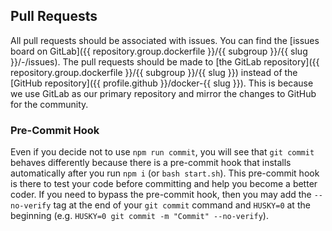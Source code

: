 ## Pull Requests

All pull requests should be associated with issues. You can find the [issues board on GitLab]({{ repository.group.dockerfile }}/{{ subgroup }}/{{ slug }}/-/issues). The pull requests should be made to [the GitLab repository]({{ repository.group.dockerfile }}/{{ subgroup }}/{{ slug }}) instead of the [GitHub repository]({{ profile.github }}/docker-{{ slug }}). This is because we use GitLab as our primary repository and mirror the changes to GitHub for the community.

### Pre-Commit Hook

Even if you decide not to use `npm run commit`, you will see that `git commit` behaves differently because there is a pre-commit hook that installs automatically after you run `npm i` (or `bash start.sh`). This pre-commit hook is there to test your code before committing and help you become a better coder. If you need to bypass the pre-commit hook, then you may add the `--no-verify` tag at the end of your `git commit` command and `HUSKY=0` at the beginning (e.g. `HUSKY=0 git commit -m "Commit" --no-verify`).
